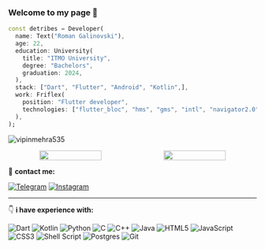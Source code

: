 ### Welcome to my page 👋

```dart
const detribes = Developer(
  name: Text("Roman Galinovski"),
  age: 22,
  education: University(
    title: "ITMO University",
    degree: "Bachelors",
    graduation: 2024,
  ),
  stack: ["Dart", "Flutter", "Android", "Kotlin",],
  work: Friflex(
    position: "Flutter developer",
    technologies: ["flutter_bloc", "hms", "gms", "intl", "navigator2.0", "drift"]
  ),
);
```
<p align="left"> <img src="https://komarev.com/ghpvc/?username=Detribes&label=Profile%20views&color=0e75b6&style=flat" alt="vipinmehra535" /> </p>


<div align="center" style="display: flex; justify-content: space-evenly;" >
    <img height="50%" width="auto" src ="https://github-readme-stats-sigma-five.vercel.app/api?username=Detribes&show_icons=true&count_private=true&theme=darcula&hide_border=true&hide=issues,contribs&bg_color=00000000">
  <img height="50%" width="auto" src ="https://github-readme-stats-sigma-five.vercel.app/api/top-langs/?username=Detribes&layout=compact&hide_border=true&theme=darcula&bg_color=00000000&langs_count=6&hide=jupyter%20notebook,tex,css,php">
</div>

 :incoming_envelope: __contact me:__

[![Telegram](https://img.shields.io/badge/Telegram-2CA5E0?style=for-the-badge&logo=telegram&logoColor=white)](https://t.me/Detribes)
[![Instagram](https://img.shields.io/badge/Instagram-%23E4405F.svg?style=for-the-badge&logo=Instagram&logoColor=white)](https://instagram.com/detribes228)

____

:point_down:	__i have experience with:__

![Dart](https://img.shields.io/badge/dart-%2300599C.svg?style=for-the-badge&logo=dart&logoColor=white)
![Kotlin](https://img.shields.io/badge/kotlin-%23ED8B00.svg?style=for-the-badge&logo=kotlin&logoColor=purple)
![Python](https://img.shields.io/badge/python-3670A0?style=for-the-badge&logo=python&logoColor=ffdd54)
![C](https://img.shields.io/badge/c-%2300599C.svg?style=for-the-badge&logo=c&logoColor=white)
![C++](https://img.shields.io/badge/c++-%2300599C.svg?style=for-the-badge&logo=c%2B%2B&logoColor=white)
![Java](https://img.shields.io/badge/java-%23ED8B00.svg?style=for-the-badge&logo=java&logoColor=white)
![HTML5](https://img.shields.io/badge/html5-%23E34F26.svg?style=for-the-badge&logo=html5&logoColor=white)
![JavaScript](https://img.shields.io/badge/javascript-%23323330.svg?style=for-the-badge&logo=javascript&logoColor=%23F7DF1E)
![CSS3](https://img.shields.io/badge/css3-%231572B6.svg?style=for-the-badge&logo=css3&logoColor=white)
![Shell Script](https://img.shields.io/badge/shell_script-%23121011.svg?style=for-the-badge&logo=gnu-bash&logoColor=white)
![Postgres](https://img.shields.io/badge/postgres-%23316192.svg?style=for-the-badge&logo=postgresql&logoColor=white)
![Git](https://img.shields.io/badge/git-%23F05033.svg?style=for-the-badge&logo=git&logoColor=white)
